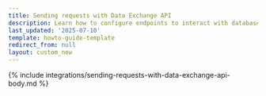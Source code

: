 ```yaml
---
title: Sending requests with Data Exchange API
description: Learn how to configure endpoints to interact with databases using the Spryker Data Exchange API.
last_updated: '2025-07-10'
template: howto-guide-template
redirect_from: null
layout: custom_new
---
```


{% include integrations/sending-requests-with-data-exchange-api-body.md %}

